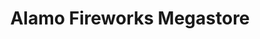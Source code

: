 ---
title: "Alamo Fireworks Megastore"
url: /bulverde/alamo-fireworks-megastore/
shop: Pyrotechnik
---